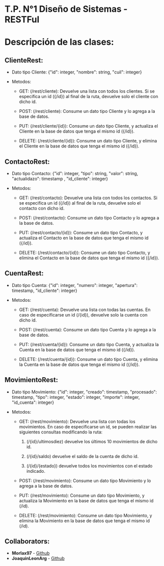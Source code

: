 # T.P. N°1 Diseño de Sistemas - RESTFul


# Descripción de las clases:

## ClienteRest:

   - Dato tipo Cliente: {"id": integer, "nombre": string, "cuil": integer}
  
   - Metodos:
      
      -  GET:  (/rest/cliente): Devuelve una lista con todos los clientes. Si se especifica un id ({/id}) al final de la ruta, devuelve solo el      cliente con dicho id.
      
      - POST: (/rest/cliente): Consume un dato tipo Cliente y lo agrega a la base de datos.
      
      - PUT: (/rest/cliente/{id}): Consume un dato tipo Cliente, y actualiza el Cliente en la base de datos que tenga el mismo id ({/id}).
      
      - DELETE: (/rest/cliente/{id}): Consume un dato tipo Cliente, y elimina el Cliente en la base de datos que tenga el mismo id ({/id}).
      
## ContactoRest:

   - Dato tipo Contacto: {"id": integer, "tipo": string, "valor": string, "actualidazo": timestamp , "id_cliente": integer}
  
   - Metodos:
      
      -  GET:  (/rest/contacto): Devuelve una lista con todos los contactos. Si se especifica un id ({/id}) al final de la ruta, devuelve solo el contacto con dicho id.
      
      - POST: (/rest/contacto): Consume un dato tipo Contacto y lo agrega a la base de datos.
      
      - PUT: (/rest/contacto/{id}): Consume un dato tipo Contacto, y actualiza el Contacto en la base de datos que tenga el mismo id ({/id}).
      
      - DELETE: (/rest/contacto/{id}): Consume un dato tipo Contacto, y elimina el Contacto en la base de datos que tenga el mismo id ({/id}).
      
## CuentaRest:

   - Dato tipo Cuenta: {"id": integer, "numero": integer, "apertura": timestamp, "id_cliente": integer}
  
   - Metodos:
      
      -  GET:  (/rest/cuenta): Devuelve una lista con todas las cuentas. En caso de especificarse un id (/{id}), devuelve solo la cuenta con dicho id.
      
      - POST: (/rest/cuenta): Consume un dato tipo Cuenta y lo agrega a la base de datos.
      
      - PUT: (/rest/cuenta/{id}): Consume un dato tipo Cuenta, y actualiza la Cuenta en la base de datos que tenga el mismo id ({/id}).
      
      - DELETE: (/rest/cuenta/{id}): Consume un dato tipo Cuenta, y elimina la Cuenta en la base de datos que tenga el mismo id ({/id}).
      
## MovimientoRest:

   - Dato tipo Movimiento: {"id": integer, "creado": timestamp, "procesado": timestamp, "tipo": integer, "estado": integer, "importe": integer, "id_cuenta": integer}
  
   - Metodos:
      
      -  GET:  (/rest/movimiento): Devuelve una lista con todas los movimientos. En caso de especificarse un id, se pueden realizar las siguientes consultas modificando la ruta:
      
           1) (/{id}/ultimosdiez) devuelve los últimos 10 movimientos de dicho id. 

           2) (/{id}/saldo) devuelve el saldo de la cuenta de dicho id.

           3) (/{id}/{estado}) devuelve todos los movimientos con el estado indicado.
      
      - POST: (/rest/movimiento): Consume un dato tipo Movimiento y lo agrega a la base de datos.
      
      - PUT: (/rest/movimiento): Consume un dato tipo Movimiento, y actualiza la Movimiento en la base de datos que tenga el mismo id (/id).
      
      - DELETE: (/rest/movimiento): Consume un dato tipo Movimiento, y elimina la Movimiento en la base de datos que tenga el mismo id (/id).
  





## Collaborators:
* **Morlax97** - [Github](https://github.com/Morlax97)
* **JoaquinLeonArg** - [Github](https://github.com/JoaquinLeonArg)
